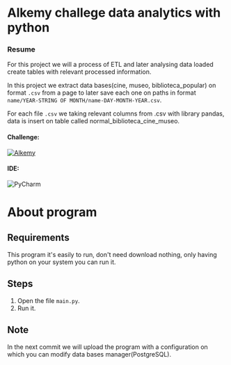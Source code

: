 # Alkemy challege data analytics with python

### Resume

For this project we will a process of ETL and later analysing data loaded create tables with relevant processed information.

In this project we extract data bases(cine, museo, biblioteca_popular) on format `.csv` from a page to later save each one on paths in format `name/YEAR-STRING OF MONTH/name-DAY-MONTH-YEAR.csv`.

For each file `.csv` we taking relevant columns from .csv with library pandas, data is insert on table called normal_biblioteca_cine_museo.

#### Challenge: 
[![Alkemy](https://img.shields.io/badge/Alkemy-blue?style=for-the-badge&logo=Alkemy&logoColor=white)](https://github.com/xlmriosx/alkemy_challege_data_analytics_python/files/8091659/Challenge.Data.Analytics.con.Python.pdf)

#### IDE: 
![PyCharm](https://img.shields.io/badge/PyCharm-66CDAA?style=for-the-badge&logo=PyCharm&logoColor=white)

# About program

## Requirements
This program it's easily to run, don't need download nothing, only having python on your system you can run it.

## Steps
1. Open the file `main.py`.
2. Run it.

## Note

In the next commit we will upload the program with a configuration on which you can modify data bases manager(PostgreSQL).
